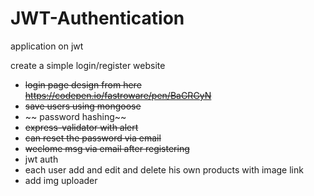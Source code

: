 # JWT-Authentication

application on jwt

create a simple login/register website

- ~~login page design from here https://codepen.io/fastroware/pen/BaGRGyN~~
- ~~save users using mongoose~~
- ~~ password hashing~~
- ~~express-validator with alert~~ 
- ~~can reset the password via email~~
- ~~weclome msg via email after registering~~
- jwt auth
- each user add and edit and delete his own products with image link
- add img uploader
